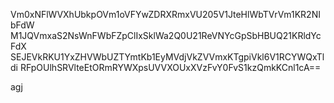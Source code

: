 Vm0xNFlWVXhUbkpOVm1oVFYwZDRXRmxVU205V1JteHlWbTVrVm1KR2NIbFdW
M1JQVmxaS2NsWnFWbFZpClIxSklWa2Q0U21ReVNYcGpSbHBUQ21KRldYcFdX
SEJEVkRKU1YxZHVWbUZTYmtKb1EyMVdjVkZVVmxKTgpiVkl6V1RCYWQxTldi
RFpOUlhSRVlteEtORmRYWXpsUVVXOUxXVzFvY0FvS1kzQmkKCnl1cA==

agj